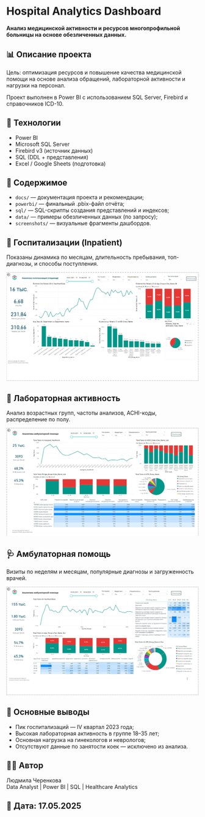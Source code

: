 # Hospital Analytics Dashboard

**Анализ медицинской активности и ресурсов многопрофильной больницы на основе обезличенных данных.**

## 📊 Описание проекта

Цель: оптимизация ресурсов и повышение качества медицинской помощи на основе анализа обращений, лабораторной активности и нагрузки на персонал.

Проект выполнен в Power BI с использованием SQL Server, Firebird и справочников ICD-10.

## 🔧 Технологии

- Power BI
- Microsoft SQL Server
- Firebird v3 (источник данных)
- SQL (DDL + представления)
- Excel / Google Sheets (подготовка)

## 📁 Содержимое

- `docs/` — документация проекта и рекомендации;
- `powerbi/` — финальный .pbix-файл отчёта;
- `sql/` — SQL-скрипты создания представлений и индексов;
- `data/` — примеры обезличенных данных (по запросу);
- `screenshots/` — визуальные фрагменты дашбордов.

## 🏥 Госпитализации (Inpatient)

Показаны динамика по месяцам, длительность пребывания, топ-диагнозы, и способы поступления.

![Стационар](screenshots/Inpatient.png)

## 🧪 Лабораторная активность

Анализ возрастных групп, частоты анализов, ACHI-коды, распределение по полу.

![Лаборатория](screenshots/Laboratory.png)

## 🩺 Амбулаторная помощь

Визиты по неделям и месяцам, популярные диагнозы и загруженность врачей.

![Амбулаторно](screenshots/Outpatient.png)

## 📌 Основные выводы

- Пик госпитализаций — IV квартал 2023 года;
- Высокая лабораторная активность в группе 18–35 лет;
- Основная нагрузка на гинекологов и неврологов;
- Отсутствуют данные по занятости коек — исключено из анализа.

## 👩‍💼 Автор

Людмила Черенкова  
Data Analyst | Power BI | SQL | Healthcare Analytics

## 📅 Дата: 17.05.2025
